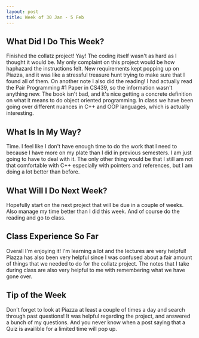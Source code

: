 ```yaml
---
layout: post
title: Week of 30 Jan - 5 Feb
---
```


## What Did I Do This Week?

Finished the collatz project! Yay! The coding itself wasn't as hard as I thought it would be. My only complaint on this project would be how haphazard the instructions felt. New requirements kept popping up on Piazza, and it was like a stressful treasure hunt trying to make sure that I found all of them. On another note I also did the reading! I had actually read the Pair Programming #1 Paper in CS439, so the information wasn't anything new. The book isn't bad, and it's nice getting a concrete definition on what it means to do object oriented programming. In class we have been going over different nuances in C++ and OOP languages, which is actually interesting.

## What Is In My Way?

Time. I feel like I don't have enough time to do the work that I need to because I have more on my plate than I did in previous semesters. I am just going to have to deal with it. The only other thing would be that I still am not that comfortable with C++ especially with pointers and references, but I am doing a lot better than before.

## What Will I Do Next Week?

Hopefully start on the next project that will be due in a couple of weeks. Also manage my time better than I did this week. And of course do the reading and go to class.

## Class Experience So Far

Overall I'm enjoying it! I'm learning a lot and the lectures are very helpful! Piazza has also been very helpful since I was confused about a fair amount of things that we needed to do for the collatz project. The notes that I take during class are also very helpful to me with remembering what we have gone over.

## Tip of the Week

Don't forget to look at Piazza at least a couple of times a day and search through past questions! It was helpful regarding the project, and answered a bunch of my questions. And you never know when a post saying that a Quiz is availible for a limited time will pop up.
